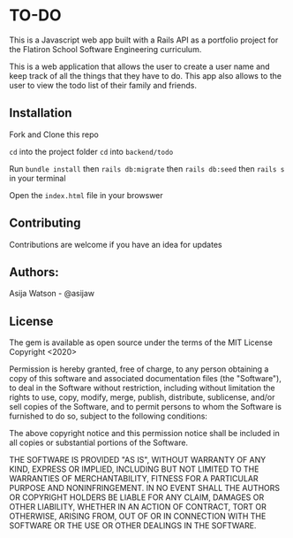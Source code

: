 # TO-DO

This is a Javascript web app built with a Rails API as a portfolio project for the Flatiron School Software Engineering curriculum.


This is a web application that allows the user to create a user name and keep track of all the things that they have to do. This app also allows to the user to view the todo list of their family and friends.

## Installation

Fork and Clone this repo

`cd` into the project folder
`cd` into `backend/todo`

Run `bundle install` 
    then `rails db:migrate`
    then `rails db:seed`
    then `rails s` in your terminal

Open the `index.html` file in your browswer

## Contributing

Contributions are welcome if you have an idea for updates

## Authors:

Asija Watson - @asijaw

## License

The gem is available as open source under the terms of the MIT License 
Copyright <2020> 

Permission is hereby granted, free of charge, to any person obtaining a copy of this software and associated documentation files (the "Software"), to deal in the Software without restriction, including without limitation the rights to use, copy, modify, merge, publish, distribute, sublicense, and/or sell copies of the Software, and to permit persons to whom the Software is furnished to do so, subject to the following conditions:

The above copyright notice and this permission notice shall be included in all copies or substantial portions of the Software.

THE SOFTWARE IS PROVIDED "AS IS", WITHOUT WARRANTY OF ANY KIND, EXPRESS OR IMPLIED, INCLUDING BUT NOT LIMITED TO THE WARRANTIES OF MERCHANTABILITY, FITNESS FOR A PARTICULAR PURPOSE AND NONINFRINGEMENT. IN NO EVENT SHALL THE AUTHORS OR COPYRIGHT HOLDERS BE LIABLE FOR ANY CLAIM, DAMAGES OR OTHER LIABILITY, WHETHER IN AN ACTION OF CONTRACT, TORT OR OTHERWISE, ARISING FROM, OUT OF OR IN CONNECTION WITH THE SOFTWARE OR THE USE OR OTHER DEALINGS IN THE SOFTWARE.